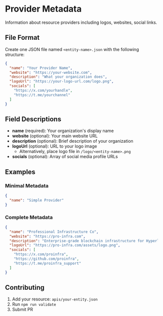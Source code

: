 # Provider Metadata

 Information about resource providers including logos, websites, social links.

## File Format

Create one JSON file named `<entity-name>.json` with the following structure:

```json
{
  "name": "Your Provider Name",
  "website": "https://your-website.com",
  "description": "What your organization does",
  "logoUrl": "https://your-logo-url.com/logo.png",
  "socials": [
    "https://x.com/yourhandle",
    "https://t.me/yourchannel"
  ]
}
```

## Field Descriptions

- **name** (required): Your organization's display name
- **website** (optional): Your main website URL
- **description** (optional): Brief description of your organization
- **logoUrl** (optional): URL to your logo image
  - Alternatively, place logo file in `/logo/<entity-name>.png`
- **socials** (optional): Array of social media profile URLs

## Examples

### Minimal Metadata
```json
{
  "name": "Simple Provider"
}
```

### Complete Metadata
```json
{
  "name": "Professional Infrastructure Co",
  "website": "https://pro-infra.com",
  "description": "Enterprise-grade blockchain infrastructure for Hyperliquid ecosystem",
  "logoUrl": "https://pro-infra.com/assets/logo.png",
  "socials": [
    "https://x.com/proinfra",
    "https://github.com/proinfra",
    "https://t.me/proinfra_support"
  ]
}
```

## Contributing

1. Add your resource: `apis/your-entity.json`
2. Run `npm run validate`
3. Submit PR
